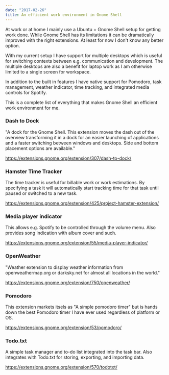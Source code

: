 ```yaml
---
date: "2017-02-26"
title: An efficient work environment in Gnome Shell
---
```


At work or at home I mainly use a Ubuntu + Gnome Shell setup for getting work done. While Gnome Shell has its limitations it can be dramatically improved with the right extensions. At least for now I don't know any better option.

With my current setup I have support for multiple desktops which is useful for switching contexts between e.g. communication and development. The multiple desktops are also a benefit for laptop work as I am otherwise limited to a single screen for workspace.

In addition to the built in features I have native support for Pomodoro, task management, weather indicator, time tracking, and integrated media controls for Spotify.

This is a complete list of everything that makes Gnome Shell an efficient work environment for me.

### Dash to Dock
"A dock for the Gnome Shell. This extension moves the dash out of the overview transforming it in a dock for an easier launching of applications and a faster switching between windows and desktops. Side and bottom placement options are available."

https://extensions.gnome.org/extension/307/dash-to-dock/

### Hamster Time Tracker
The time tracker is useful for billable work or work estimations. By specifying a task it will automatically start tracking time for that task until paused or switched to a new task.

https://extensions.gnome.org/extension/425/project-hamster-extension/

### Media player indicator
This allows e.g. Spotify to be controlled through the volume menu. Also provides song indication with album cover and such.

https://extensions.gnome.org/extension/55/media-player-indicator/

### OpenWeather
"Weather extension to display weather information from openweathermap.org or darksky.net for almost all locations in the world."

https://extensions.gnome.org/extension/750/openweather/

### Pomodoro
This extension markets itsels as "A simple pomodoro timer" but is hands down the best Pomodoro timer I have ever used regardless of platform or OS.

https://extensions.gnome.org/extension/53/pomodoro/

### Todo.txt
A simple task manager and to-do list integrated into the task bar. Also integrates with Todo.txt for storing, exporting, and importing data.

https://extensions.gnome.org/extension/570/todotxt/
